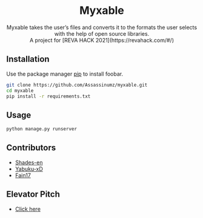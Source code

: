 <h1  align="center">Myxable</h1>

<p  align="center">
 Myxable takes the user’s files and converts it to the formats the user selects with the help of open source libraries.<br>
 A project for [REVA HACK 2021](https://revahack.com/#/)
</p>


## Installation

Use the package manager [pip](https://pip.pypa.io/en/stable/) to install foobar.

```bash
git clone https://github.com/Assassinumz/myxable.git
cd myxable
pip install -r requirements.txt
```

## Usage

```python
python manage.py runserver
```

## Contributors
* [Shades-en](https://github.com/Shades-en)
* [Yabuku-xD](https://github.com/Yabuku-xD)
* [Fain17](https://github.com/Fain17)

## Elevator Pitch
* [Click here](https://docs.google.com/document/d/1owS1tOwo0criu8h9gXEXoWe-EeiHZ91tRO6k3qKyLUg/edit?usp=sharing)

